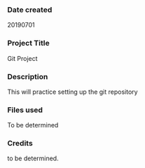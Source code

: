 ### Date created
20190701

### Project Title
Git Project

### Description
This will practice setting up the git repository

### Files used
To be determined

### Credits
to be determined.
